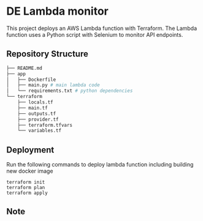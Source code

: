 # DE Lambda monitor

This project deploys an AWS Lambda function with Terraform. The Lambda function uses a Python script with Selenium to monitor API endpoints.

## Repository Structure

```bash
├── README.md
├── app
│   ├── Dockerfile 
│   ├── main.py # main lambda code
│   └── requirements.txt # python dependencies
└── terraform
    ├── locals.tf
    ├── main.tf
    ├── outputs.tf
    ├── provider.tf
    ├── terraform.tfvars
    └── variables.tf
```    

## Deployment
Run the following commands to deploy lambda function including building new docker image


```
terraform init
terraform plan
terraform apply
```
## Note

